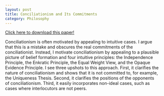 ```yaml
---
layout: post
title: Conciliationism and Its Commitments
category: Philosophy
---
```


[Click here to download this paper!](/papers/Conciliationism_And_Its_Commitments.pdf)

Conciliationism is often motivated by appealing to intuitive cases.
I argue that this is a mistake and obscures the real commitments of
the conciliationist. Instead, I motivate conciliationism by appealing
to a plausible picture of belief formation and four intuitive principles:
the Independence Principle, the Enkratic Principle, the Equal
Weight View, and the Opaque Evidence Principle. I see three upshots
to this approach. First, it clarifies the nature of conciliationism and
shows that it is not committed to, for example, the Uniqueness Thesis.
Second, it clarifies the positions of the opponents of conciliationism.
Third, it easily incorporates non-ideal cases, such as cases where interlocutors
are not peers.
